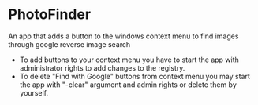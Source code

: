 # PhotoFinder
  An app that adds a button to the windows context menu to find images through google reverse image search


- To add buttons to your context menu you have to start the app with administrator rights to add changes to the registry.
- To delete "Find with Google" buttons from context menu you may start the app with "-clear" argument and admin rights
  or delete them by yourself.  
